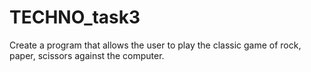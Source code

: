 # TECHNO_task3
Create a program that allows the user to play
the classic game of rock, paper, scissors
against the computer.
